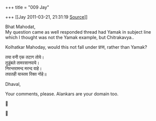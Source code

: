 +++
title = "009 Jay"

+++
[[Jay	2011-03-21, 21:31:19 [Source](https://groups.google.com/g/samskrita/c/EBpErRW_-yU)]]



Bhat Mahodat,  
My question came as well responded thread had Yamak in subject line  
which I thought was not the Yamak example, but Chitrakavya..

Kolhatkar Mahoday, would this not fall under प्रास, rather than Yamak?

तया वनी एक तटाग तोये।  
तुडुंबले तामरसानपाये।  
निरन्तरामन्द मरन्द वाहे।  
तपातही यास्तव रिक्त नोहे॥

Dhaval,

Your comments, please. Alankars are your domain too.






